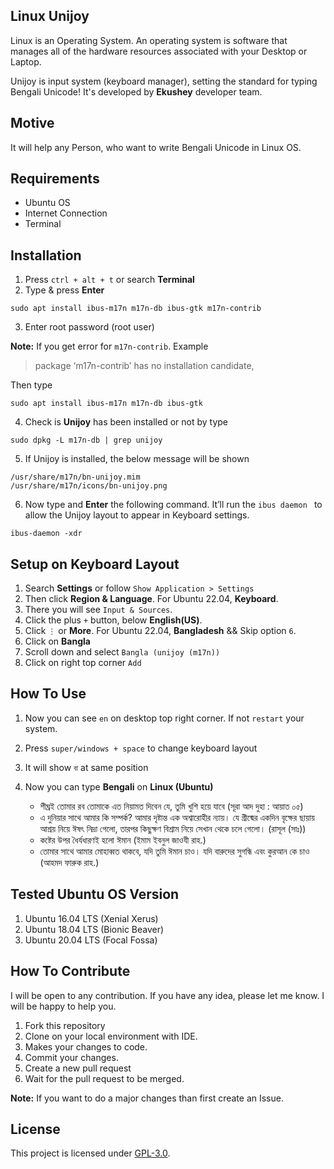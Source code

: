 ## Linux Unijoy
Linux is an Operating System. An operating system is software that manages all of the hardware resources associated with your Desktop or Laptop.

Unijoy is input system (keyboard manager), setting the standard for typing Bengali Unicode! It's developed by **Ekushey** developer team.

## Motive
It will help any Person, who want to write Bengali Unicode in Linux OS.

## Requirements
- Ubuntu OS
- Internet Connection
- Terminal

## Installation
1. Press `ctrl + alt + t` or search **Terminal**
2. Type & press **Enter**
```
sudo apt install ibus-m17n m17n-db ibus-gtk m17n-contrib
```
3. Enter root password (root user)

**Note:** If you get error for `m17n-contrib`. Example
> package ‘m17n-contrib’ has no installation candidate, 

Then type
```
sudo apt install ibus-m17n m17n-db ibus-gtk 
```
4. Check is **Unijoy** has been installed or not by type
```
sudo dpkg -L m17n-db | grep unijoy
```
5.  If Unijoy is installed, the below message will be shown
```
/usr/share/m17n/bn-unijoy.mim
/usr/share/m17n/icons/bn-unijoy.png
```
6. Now type and **Enter** the following command. It’ll run the `ibus daemon ` to allow the Unijoy layout to appear in Keyboard settings.
```
ibus-daemon -xdr
```

## Setup on Keyboard Layout
1. Search **Settings** or follow `Show Application > Settings`
2. Then click **Region & Language**. For Ubuntu 22.04, **Keyboard**.
3. There you will see `Input & Sources`. 
4. Click the plus `+` button, below **English(US)**.
5. Click `⋮` or **More**. For Ubuntu 22.04, **Bangladesh** && Skip option `6`.
6. Click on **Bangla**
7. Scroll down and select `Bangla (unijoy (m17n))`
8.  Click on right top corner `Add`

## How To Use
1. Now you can see `en` on desktop top right corner. If not `restart` your system.
2. Press `super/windows + space` to change keyboard layout
3. It will show `বা‌` at same position
4. ‌‌‌‌‌Now you can type **Bengali** on **Linux (Ubuntu)**

    * শীঘ্রই তোমার রব তোমাকে এত নিয়ামত দিবেন যে, তুমি খুশি হয়ে যাবে (সূরা আদ দুহা : আয়াত ০৫)
    * এ দুনিয়ার সাথে আমার কি সম্পর্ক? আমার দৃষ্টান্ত এক অশ্বারোহীর ন্যায়। যে গ্রীষ্মের একদিন বৃক্ষের ছায়ায় আশ্রয় নিয়ে ঈষৎ নিদ্রা গেলো, তারপর কিছুক্ষণ বিশ্রাম নিয়ে সেখান থেকে চলে গেলো। (রাসূল (সাঃ))
    * কষ্টের উপর ধৈর্যধারণই হলো ঈমান (ইমাম ইবনুল জাওযী রাহ.)
    * তোমার সাথে আমার মোহাব্বত থাকবে, যদি তুমি ঈমান চাও। যদি বারুদের সুগন্ধি এবং কুরআন কে চাও (আহমদ ফারুক রাহ.)

## Tested Ubuntu OS Version
1. Ubuntu 16.04 LTS (Xenial Xerus)
1. Ubuntu 18.04 LTS (Bionic Beaver)
2. Ubuntu 20.04 LTS (Focal Fossa)


## How To Contribute
I will be open to any contribution. If you have any idea, please let me know. I will be happy to help you.
1. Fork this repository
2. Clone on your local environment with IDE.
3. Makes your changes to code.
4. Commit your changes.
5. Create a new pull request
6. Wait for the pull request to be merged.

**Note:** If you want to do a major changes than first create an Issue.


## License
This project is licensed under [GPL-3.0](https://github.com/mrhrifat/linux-unijoy/blob/master/LICENSE.md).